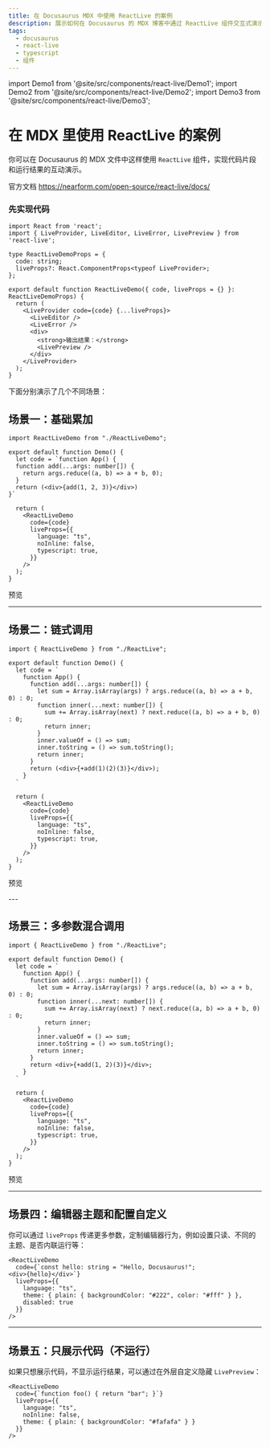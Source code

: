 ```yaml
---
title: 在 Docusaurus MDX 中使用 ReactLive 的案例
description: 展示如何在 Docusaurus 的 MDX 博客中通过 ReactLive 组件交互式演示 TypeScript 代码
tags:
  - docusaurus
  - react-live
  - typescript
  - 组件
---
```


import Demo1 from '@site/src/components/react-live/Demo1';
import Demo2 from '@site/src/components/react-live/Demo2';
import Demo3 from '@site/src/components/react-live/Demo3';

# 在 MDX 里使用 ReactLive 的案例

你可以在 Docusaurus 的 MDX 文件中这样使用 `ReactLive` 组件，实现代码片段和运行结果的互动演示。

官方文档 https://nearform.com/open-source/react-live/docs/

### 先实现代码

```tsx
import React from 'react';
import { LiveProvider, LiveEditor, LiveError, LivePreview } from 'react-live';

type ReactLiveDemoProps = {
  code: string;
  liveProps?: React.ComponentProps<typeof LiveProvider>;
};

export default function ReactLiveDemo({ code, liveProps = {} }: ReactLiveDemoProps) {
  return (
    <LiveProvider code={code} {...liveProps}>
      <LiveEditor />
      <LiveError />
      <div>
        <strong>输出结果：</strong>
        <LivePreview />
      </div>
    </LiveProvider>
  );
}
```
下面分别演示了几个不同场景：

## 场景一：基础累加

```tsx
import ReactLiveDemo from "./ReactLiveDemo";

export default function Demo() {
  let code = `function App() {
  function add(...args: number[]) {
    return args.reduce((a, b) => a + b, 0);
  }
  return (<div>{add(1, 2, 3)}</div>)
}`

  return (
    <ReactLiveDemo
      code={code}
      liveProps={{
        language: "ts",
        noInline: false,
        typescript: true,
      }}
    />
  );
}
```

预览

<Demo1 />

---

## 场景二：链式调用

```tsx
import { ReactLiveDemo } from "./ReactLive";

export default function Demo() {
  let code = `
    function App() {
      function add(...args: number[]) {
        let sum = Array.isArray(args) ? args.reduce((a, b) => a + b, 0) : 0;
        function inner(...next: number[]) {
          sum += Array.isArray(next) ? next.reduce((a, b) => a + b, 0) : 0;
          return inner;
        }
        inner.valueOf = () => sum;
        inner.toString = () => sum.toString();
        return inner;
      }
      return (<div>{+add(1)(2)(3)}</div>);
    }
  `

  return (
    <ReactLiveDemo
      code={code}
      liveProps={{
        language: "ts",
        noInline: false,
        typescript: true,
      }}
    />
  );
}
```

预览

<Demo2 />
---

## 场景三：多参数混合调用

```tsx
import { ReactLiveDemo } from "./ReactLive";

export default function Demo() {
  let code = `
    function App() {
      function add(...args: number[]) {
        let sum = Array.isArray(args) ? args.reduce((a, b) => a + b, 0) : 0;
        function inner(...next: number[]) {
          sum += Array.isArray(next) ? next.reduce((a, b) => a + b, 0) : 0;
          return inner;
        }
        inner.valueOf = () => sum;
        inner.toString = () => sum.toString();
        return inner;
      }
      return <div>{+add(1, 2)(3)}</div>;
    }
  `

  return (
    <ReactLiveDemo
      code={code}
      liveProps={{
        language: "ts",
        noInline: false,
        typescript: true,
      }}
    />
  );
}
```

预览

<Demo3 />

---

## 场景四：编辑器主题和配置自定义

你可以通过 `liveProps` 传递更多参数，定制编辑器行为，例如设置只读、不同的主题、是否内联运行等：

```tsx
<ReactLiveDemo
  code={`const hello: string = "Hello, Docusaurus!";
<div>{hello}</div>`}
  liveProps={{
    language: "ts",
    theme: { plain: { backgroundColor: "#222", color: "#fff" } },
    disabled: true
  }}
/>
```

---

## 场景五：只展示代码（不运行）

如果只想展示代码，不显示运行结果，可以通过在外层自定义隐藏 `LivePreview`：

```tsx
<ReactLiveDemo
  code={`function foo() { return "bar"; }`}
  liveProps={{
    language: "ts",
    noInline: false,
    theme: { plain: { backgroundColor: "#fafafa" } }
  }}
/>
```